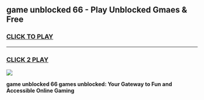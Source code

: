 
## game unblocked 66 - Play Unblocked Gmaes & Free
<h3>
<a href="https://premium.freeplayer.one?title=game_unblocked_66&ref=19F">CLICK TO PLAY</a></h3>
<hr>

<h3>
<a href="https://premium.freeplayer.one?title=game_unblocked_66&ref=19F">CLICK 2 PLAY</a>
  
</h3>

<a href="https://premium.freeplayer.one?title=game_unblocked_66&ref=19F/"><img src="https://clearcache.store/games.png"></a>


**game unblocked 66 games unblocked: Your Gateway to Fun and Accessible Online Gaming**

